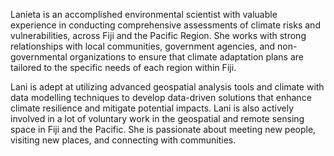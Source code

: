 Lanieta is an accomplished environmental scientist with valuable experience in conducting comprehensive assessments of climate risks and vulnerabilities, across Fiji and the Pacific Region. She works with strong relationships with local communities, government agencies, and non-governmental organizations to ensure that climate adaptation plans are tailored to the specific needs of each region within Fiji.

Lani is adept at utilizing advanced geospatial analysis tools and climate with data modelling techniques to develop data-driven solutions that enhance climate resilience and mitigate potential impacts. Lani is also actively involved in a lot of voluntary work in the geospatial and remote sensing space in Fiji and the Pacific. She is passionate about meeting new people, visiting new places, and connecting with communities.
